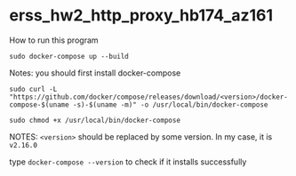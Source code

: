 # erss_hw2_http_proxy_hb174_az161

How to run this program

```
sudo docker-compose up --build
```
Notes: you should first install docker-compose

```
sudo curl -L "https://github.com/docker/compose/releases/download/<version>/docker-compose-$(uname -s)-$(uname -m)" -o /usr/local/bin/docker-compose
```
```
sudo chmod +x /usr/local/bin/docker-compose
```

NOTES: `<version>` should be replaced by some version. In my case, it is `v2.16.0`

type `docker-compose --version` to check if it installs successfully



